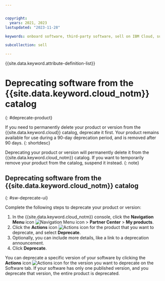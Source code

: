 ```yaml
---


copyright:
  years: 2021, 2023
lastupdated: "2023-11-28"

keywords: onboard software, third-party software, sell on IBM Cloud, suspend, support, software, partner center, sellers, catalog, remove, delete, deprecate

subcollection: sell

---
```


{{site.data.keyword.attribute-definition-list}}

# Deprecating software from the {{site.data.keyword.cloud_notm}} catalog
{: #deprecate-product}

If you need to permanently delete your product or version from the {{site.data.keyword.cloud}} catalog, deprecate it first. Your product remains available for use during a 90-day deprecation period, and is removed after 90 days.
{: shortdesc}

Deprecating your product or version will permanently delete it from the {{site.data.keyword.cloud_notm}} catalog. If you want to temporarily remove your product from the catalog, suspend it instead.
{: note}

## Deprecating software from the {{site.data.keyword.cloud_notm}} catalog
{: #sw-deprecate-ui}

Complete the following steps to deprecate your product or version:

1. In the {{site.data.keyword.cloud_notm}} console, click the **Navigation Menu** icon ![Navigation Menu icon](../icons/icon_hamburger.svg "Menu") > **Partner Center** > **My products**.
1. Click the **Actions** icon ![Actions icon](../icons/actions-icon-vertical.svg "Actions") for the product that you want to deprecate, and select **Deprecate**.
1. Optionally, you can include more details, like a link to a deprecation announcement.
1. Click **Deprecate**.

You can deprecate a specific version of your software by clicking the **Actions** icon ![Actions icon](../icons/actions-icon-vertical.svg "Actions") for the version you want to deprecate on the Software tab. If your software has only one published version, and you deprecate that version, the entire product is deprecated.

